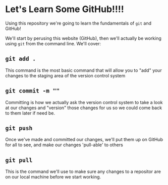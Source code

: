 # Let's Learn Some GitHub!!!!

Using this repository we're going to learn the fundamentals of `git` and GitHub!

We'll start by perusing this website (GitHub), then we'll actually be working using `git` from the command line. We'll cover:

## `git add .` 

This command is the most basic command that will allow you to "add" your changes to the staging area of the version control system

## `git commit -m ""` 

Committing is how we actually ask the version control system to take a look at our changes and "version" those changes for us so we could come back to them later if need be. 

## `git push`

Once we've made and committed our changes, we'll put them up on GitHub for all to see, and make our changes 'pull-able' to others

## `git pull` 

This is the command we'll use to make sure any changes to a repositor are on our local machine before we start working. 

